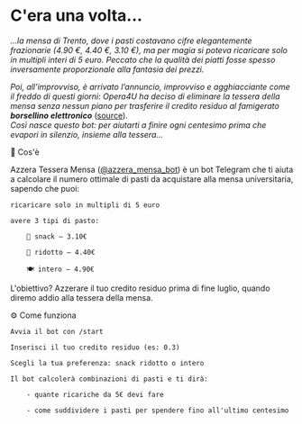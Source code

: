 # C'era una volta...
_...la mensa di Trento, dove i pasti costavano cifre elegantemente frazionarie (4.90 €, 4.40 €, 3.10 €), ma per magia si
poteva ricaricare solo in multipli interi di 5 euro.
Peccato che la qualità dei piatti fosse spesso inversamente proporzionale alla fantasia dei prezzi._

_Poi, all’improvviso, è arrivato l’annuncio, improvviso e agghiacciante come il freddo di questi giorni: Opera4U ha
deciso di eliminare la tessera della mensa senza nessun piano per trasferire il credito residuo al famigerato_
___borsellino elettronico___ ([source](https://www.operauni.tn.it/ristorazione/borsellino-elettronico)). \
_Così nasce questo bot: per aiutarti a finire ogni centesimo prima che evapori in silenzio, insieme alla tessera..._

🤖 Cos'è

Azzera Tessera Mensa ([@azzera_mensa_bot](https://t.me/azzera_mensa_bot)) è un bot Telegram che ti aiuta a calcolare il
numero ottimale di pasti da acquistare alla mensa universitaria, sapendo che puoi:

    ricaricare solo in multipli di 5 euro

    avere 3 tipi di pasto:

        🥨 snack – 3.10€

        🍝 ridotto – 4.40€

        🍽 intero – 4.90€

L'obiettivo? Azzerare il tuo credito residuo prima di fine luglio, quando diremo addio alla tessera della mensa.

⚙️ Come funziona

    Avvia il bot con /start

    Inserisci il tuo credito residuo (es: 0.3)

    Scegli la tua preferenza: snack ridotto o intero

    Il bot calcolerà combinazioni di pasti e ti dirà:

        - quante ricariche da 5€ devi fare

        - come suddividere i pasti per spendere fino all'ultimo centesimo
